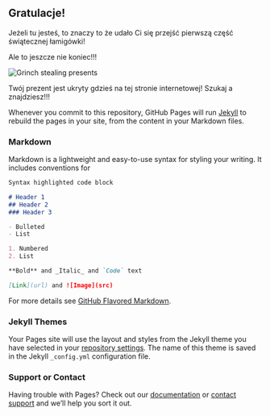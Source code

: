 ## Gratulacje!

Jeżeli tu jesteś, to znaczy to że udało Ci się przejść pierwszą część świątecznej łamigówki! 

Ale to jeszcze nie koniec!!! 

![Grinch stealing presents](https://theadamskilt.com/wp-content/uploads/2020/02/grinch-900x506.png)

Twój prezent jest ukryty gdzieś na tej stronie internetowej! Szukaj a znajdziesz!!!


Whenever you commit to this repository, GitHub Pages will run [Jekyll](https://jekyllrb.com/) to rebuild the pages in your site, from the content in your Markdown files.

### Markdown

Markdown is a lightweight and easy-to-use syntax for styling your writing. It includes conventions for

```markdown
Syntax highlighted code block

# Header 1
## Header 2
### Header 3

- Bulleted
- List

1. Numbered
2. List

**Bold** and _Italic_ and `Code` text

[Link](url) and ![Image](src)
```

For more details see [GitHub Flavored Markdown](https://guides.github.com/features/mastering-markdown/).

### Jekyll Themes

Your Pages site will use the layout and styles from the Jekyll theme you have selected in your [repository settings](https://github.com/matbujnowicz/xmas/settings). The name of this theme is saved in the Jekyll `_config.yml` configuration file.

### Support or Contact

Having trouble with Pages? Check out our [documentation](https://docs.github.com/categories/github-pages-basics/) or [contact support](https://github.com/contact) and we’ll help you sort it out.

